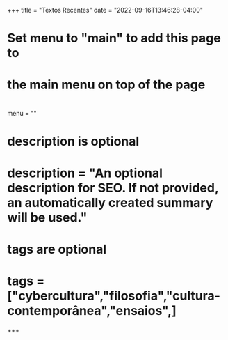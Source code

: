 +++
title = "Textos Recentes"
date = "2022-09-16T13:46:28-04:00"

#
# Set menu to "main" to add this page to
# the main menu on top of the page
#
menu = ""

#
# description is optional
#
# description = "An optional description for SEO. If not provided, an automatically created summary will be used."

#
# tags are optional
#
# tags = ["cybercultura","filosofia","cultura-contemporânea","ensaios",]
+++
